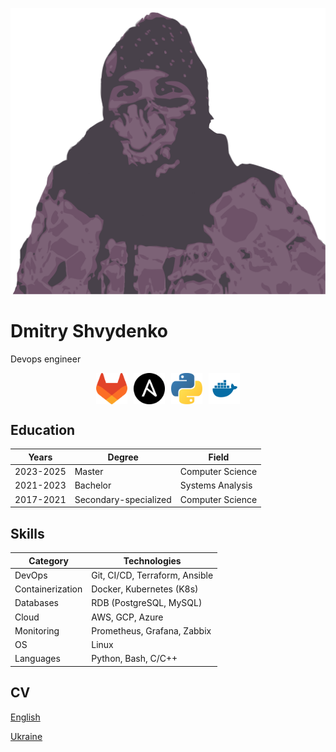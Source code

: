 ![](./img/index/logo.png)

# Dmitry Shvydenko

Devops engineer

<div style="display: flex; justify-content: center; align-items: center; gap: 10px;">
    <img src="./img/index/gitlab.svg" alt="GitLab" width="50" height="50">
    <img src="./img/index/ansible.svg" alt="Ansible" width="50" height="50">
    <img src="./img/index/python.svg" alt="Python" width="50" height="50">
    <img src="./img/index/docker.svg" alt="Docker" width="50" height="50">
</div>


## Education

| Years      | Degree                  | Field                |
|------------|-------------------------|----------------------|
| 2023-2025 | Master                  | Computer Science    |
| 2021-2023 | Bachelor                | Systems Analysis    |
| 2017-2021 | Secondary-specialized   | Computer Science    |


## Skills

| Category        | Technologies                           |
|----------------|--------------------------------------|
| DevOps         | Git, CI/CD, Terraform, Ansible      |
| Containerization | Docker, Kubernetes (K8s)          |
| Databases      | RDB (PostgreSQL, MySQL)            |
| Cloud          | AWS, GCP, Azure                     |
| Monitoring     | Prometheus, Grafana, Zabbix        |
| OS            | Linux                                |
| Languages      | Python, Bash, C/C++                |

## CV

<a href="./img/index/cv_en.pdf" download>English</a>

<a href="./img/index/cv_uk.pdf" download>Ukraine</a>
